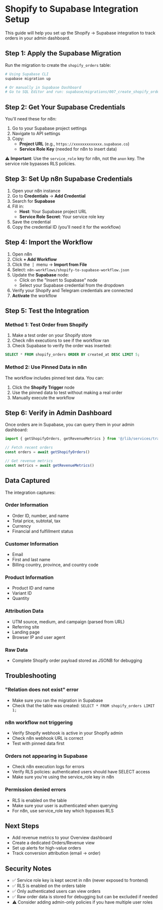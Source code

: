 # Shopify to Supabase Integration Setup

This guide will help you set up the Shopify → Supabase integration to track orders in your admin dashboard.

## Step 1: Apply the Supabase Migration

Run the migration to create the `shopify_orders` table:

```bash
# Using Supabase CLI
supabase migration up

# Or manually in Supabase Dashboard
# Go to SQL Editor and run: supabase/migrations/007_create_shopify_orders_table.sql
```

## Step 2: Get Your Supabase Credentials

You'll need these for n8n:

1. Go to your Supabase project settings
2. Navigate to API settings
3. Copy:
   - **Project URL** (e.g., `https://xxxxxxxxxxxxx.supabase.co`)
   - **Service Role Key** (needed for n8n to insert data)

⚠️ **Important**: Use the `service_role` key for n8n, not the `anon` key. The service role bypasses RLS policies.

## Step 3: Set Up n8n Supabase Credentials

1. Open your n8n instance
2. Go to **Credentials** → **Add Credential**
3. Search for **Supabase**
4. Fill in:
   - **Host**: Your Supabase project URL
   - **Service Role Secret**: Your service role key
5. Save the credential
6. Copy the credential ID (you'll need it for the workflow)

## Step 4: Import the Workflow

1. Open n8n
2. Click **+ Add Workflow**
3. Click the **⋮** menu → **Import from File**
4. Select: `n8n-workflows/shopify-to-supabase-workflow.json`
5. Update the **Supabase** node:
   - Click on the "Insert to Supabase" node
   - Select your Supabase credential from the dropdown
6. Verify your Shopify and Telegram credentials are connected
7. **Activate** the workflow

## Step 5: Test the Integration

### Method 1: Test Order from Shopify

1. Make a test order on your Shopify store
2. Check n8n executions to see if the workflow ran
3. Check Supabase to verify the order was inserted:

```sql
SELECT * FROM shopify_orders ORDER BY created_at DESC LIMIT 5;
```

### Method 2: Use Pinned Data in n8n

The workflow includes pinned test data. You can:
1. Click the **Shopify Trigger** node
2. Use the pinned data to test without making a real order
3. Manually execute the workflow

## Step 6: Verify in Admin Dashboard

Once orders are in Supabase, you can query them in your admin dashboard:

```typescript
import { getShopifyOrders, getRevenueMetrics } from '@/lib/services/trackingAnalytics'

// Fetch recent orders
const orders = await getShopifyOrders()

// Get revenue metrics
const metrics = await getRevenueMetrics()
```

## Data Captured

The integration captures:

### Order Information
- Order ID, number, and name
- Total price, subtotal, tax
- Currency
- Financial and fulfillment status

### Customer Information
- Email
- First and last name
- Billing country, province, and country code

### Product Information
- Product ID and name
- Variant ID
- Quantity

### Attribution Data
- UTM source, medium, and campaign (parsed from URL)
- Referring site
- Landing page
- Browser IP and user agent

### Raw Data
- Complete Shopify order payload stored as JSONB for debugging

## Troubleshooting

### "Relation does not exist" error
- Make sure you ran the migration in Supabase
- Check that the table was created: `SELECT * FROM shopify_orders LIMIT 1;`

### n8n workflow not triggering
- Verify Shopify webhook is active in your Shopify admin
- Check n8n webhook URL is correct
- Test with pinned data first

### Orders not appearing in Supabase
- Check n8n execution logs for errors
- Verify RLS policies: authenticated users should have SELECT access
- Make sure you're using the service_role key in n8n

### Permission denied errors
- RLS is enabled on the table
- Make sure your user is authenticated when querying
- For n8n, use service_role key which bypasses RLS

## Next Steps

- Add revenue metrics to your Overview dashboard
- Create a dedicated Orders/Revenue view
- Set up alerts for high-value orders
- Track conversion attribution (email → order)

## Security Notes

- ✅ Service role key is kept secret in n8n (never exposed to frontend)
- ✅ RLS is enabled on the orders table
- ✅ Only authenticated users can view orders
- ✅ Raw order data is stored for debugging but can be excluded if needed
- ⚠️ Consider adding admin-only policies if you have multiple user roles

